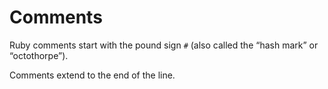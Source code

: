 # Comments

Ruby comments start with the pound sign `#` (also called the “hash mark” or “octothorpe”).

Comments extend to the end of the line.